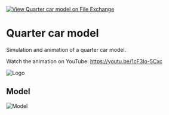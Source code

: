 [![View Quarter car model on File Exchange](https://www.mathworks.com/matlabcentral/images/matlab-file-exchange.svg)](https://www.mathworks.com/matlabcentral/fileexchange/105835-quarter-car-model)
# Quarter car model
Simulation and animation of a quarter car model.

Watch the animation on YouTube: https://youtu.be/1cF3Io-5Cxc

![Logo](https://www.mathworks.com/matlabcentral/mlc-downloads/downloads/4c656cd1-ed06-47a4-85af-d4aac7bd7cb8/97a92829-837b-4fbb-9315-c72a7e6958a2/images/1643290337.png)

## Model

![Model](https://www.dropbox.com/s/wynnun26alwo0cf/quarter_car_model_model.png?raw=1)
